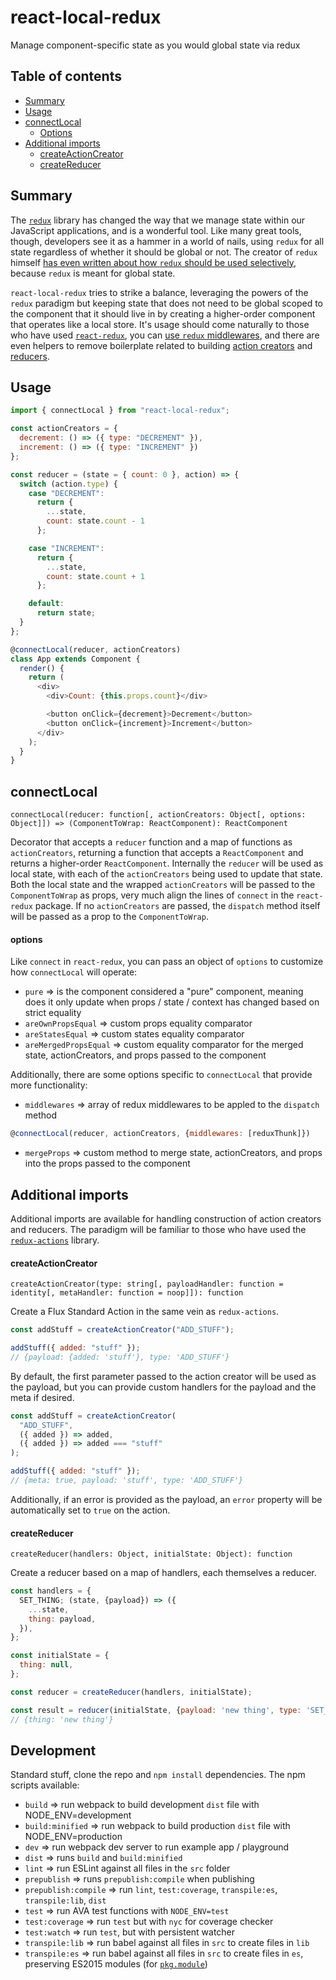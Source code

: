# react-local-redux

Manage component-specific state as you would global state via redux

## Table of contents

- [Summary](#summary)
- [Usage](#usage)
- [connectLocal](#connectlocal)
  - [Options](#options)
- [Additional imports](#additional-imports)
  - [createActionCreator](#createactioncreator)
  - [createReducer](#createreducer)

## Summary

The [`redux`](https://github.com/reduxjs/redux) library has changed the way that we manage state within our JavaScript applications, and is a wonderful tool. Like many great tools, though, developers see it as a hammer in a world of nails, using `redux` for all state regardless of whether it should be global or not. The creator of `redux` himself [has even written about how `redux` should be used selectively](https://medium.com/@dan_abramov/you-might-not-need-redux-be46360cf367), because `redux` is meant for global state.

`react-local-redux` tries to strike a balance, leveraging the powers of the `redux` paradigm but keeping state that does not need to be global scoped to the component that it should live in by creating a higher-order component that operates like a local store. It's usage should come naturally to those who have used [`react-redux`](https://github.com/reduxjs/react-redux), you can [use `redux` middlewares](#options), and there are even helpers to remove boilerplate related to building [action creators](#createactioncreator) and [reducers](#createreducer).

## Usage

```javascript
import { connectLocal } from "react-local-redux";

const actionCreators = {
  decrement: () => ({ type: "DECREMENT" }),
  increment: () => ({ type: "INCREMENT" })
};

const reducer = (state = { count: 0 }, action) => {
  switch (action.type) {
    case "DECREMENT":
      return {
        ...state,
        count: state.count - 1
      };

    case "INCREMENT":
      return {
        ...state,
        count: state.count + 1
      };

    default:
      return state;
  }
};

@connectLocal(reducer, actionCreators)
class App extends Component {
  render() {
    return (
      <div>
        <div>Count: {this.props.count}</div>

        <button onClick={decrement}>Decrement</button>
        <button onClick={increment}>Increment</button>
      </div>
    );
  }
}
```

## connectLocal

`connectLocal(reducer: function[, actionCreators: Object[, options: Object]]) => (ComponentToWrap: ReactComponent): ReactComponent`

Decorator that accepts a `reducer` function and a map of functions as `actionCreators`, returning a function that accepts a `ReactComponent` and returns a higher-order `ReactComponent`. Internally the `reducer` will be used as local state, with each of the `actionCreators` being used to update that state. Both the local state and the wrapped `actionCreators` will be passed to the `ComponentToWrap` as props, very much align the lines of `connect` in the `react-redux` package. If no `actionCreators` are passed, the `dispatch` method itself will be passed as a prop to the `ComponentToWrap`.

#### options

Like `connect` in `react-redux`, you can pass an object of `options` to customize how `connectLocal` will operate:

- `pure` => is the component considered a "pure" component, meaning does it only update when props / state / context has changed based on strict equality
- `areOwnPropsEqual` => custom props equality comparator
- `areStatesEqual` => custom states equality comparator
- `areMergedPropsEqual` => custom equality comparator for the merged state, actionCreators, and props passed to the component

Additionally, there are some options specific to `connectLocal` that provide more functionality:

- `middlewares` => array of redux middlewares to be appled to the `dispatch` method

```javascript
@connectLocal(reducer, actionCreators, {middlewares: [reduxThunk]})
```

- `mergeProps` => custom method to merge state, actionCreators, and props into the props passed to the component

## Additional imports

Additional imports are available for handling construction of action creators and reducers. The paradigm will be familiar to those who have used the [`redux-actions`](https://github.com/redux-utilities/redux-actions) library.

#### createActionCreator

`createActionCreator(type: string[, payloadHandler: function = identity[, metaHandler: function = noop]]): function`

Create a Flux Standard Action in the same vein as `redux-actions`.

```javascript
const addStuff = createActionCreator("ADD_STUFF");

addStuff({ added: "stuff" });
// {payload: {added: 'stuff'}, type: 'ADD_STUFF'}
```

By default, the first parameter passed to the action creator will be used as the payload, but you can provide custom handlers for the payload and the meta if desired.

```javascript
const addStuff = createActionCreator(
  "ADD_STUFF",
  ({ added }) => added,
  ({ added }) => added === "stuff"
);

addStuff({ added: "stuff" });
// {meta: true, payload: 'stuff', type: 'ADD_STUFF'}
```

Additionally, if an error is provided as the payload, an `error` property will be automatically set to `true` on the action.

#### createReducer

`createReducer(handlers: Object, initialState: Object): function`

Create a reducer based on a map of handlers, each themselves a reducer.

```javascript
const handlers = {
  SET_THING; (state, {payload}) => ({
    ...state,
    thing: payload,
  }),
};

const initialState = {
  thing: null,
};

const reducer = createReducer(handlers, initialState);

const result = reducer(initialState, {payload: 'new thing', type: 'SET_THING'});
// {thing: 'new thing'}
```

## Development

Standard stuff, clone the repo and `npm install` dependencies. The npm scripts available:

- `build` => run webpack to build development `dist` file with NODE_ENV=development
- `build:minified` => run webpack to build production `dist` file with NODE_ENV=production
- `dev` => run webpack dev server to run example app / playground
- `dist` => runs `build` and `build:minified`
- `lint` => run ESLint against all files in the `src` folder
- `prepublish` => runs `prepublish:compile` when publishing
- `prepublish:compile` => run `lint`, `test:coverage`, `transpile:es`, `transpile:lib`, `dist`
- `test` => run AVA test functions with `NODE_ENV=test`
- `test:coverage` => run `test` but with `nyc` for coverage checker
- `test:watch` => run `test`, but with persistent watcher
- `transpile:lib` => run babel against all files in `src` to create files in `lib`
- `transpile:es` => run babel against all files in `src` to create files in `es`, preserving ES2015 modules (for
  [`pkg.module`](https://github.com/rollup/rollup/wiki/pkg.module))
